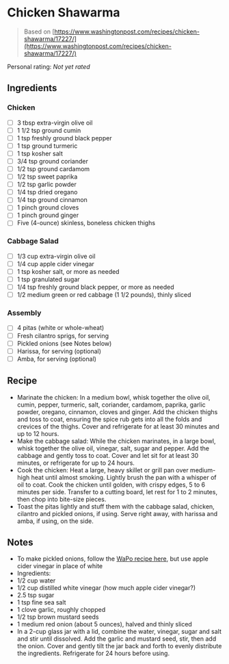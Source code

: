 <!-- Do not modify sections with "AUTO-*". They are updated by make.py -->

# Chicken Shawarma

> Based on [https://www.washingtonpost.com/recipes/chicken-shawarma/17227/](https://www.washingtonpost.com/recipes/chicken-shawarma/17227/)

<!-- rating=0; (User can specify rating on scale of 1-5) -->
<!-- AUTO-UserRating -->
Personal rating: *Not yet rated*
<!-- /AUTO-UserRating -->

<!-- name_image=None; (User can specify image name) -->
<!-- AUTO-Image -->
<!-- TODO: Capture image -->
<!-- /AUTO-Image -->

## Ingredients

### Chicken

* [ ] 3 tbsp extra-virgin olive oil
* [ ] 1 1/2 tsp ground cumin
* [ ] 1 tsp freshly ground black pepper
* [ ] 1 tsp ground turmeric
* [ ] 1 tsp kosher salt
* [ ] 3/4 tsp ground coriander
* [ ] 1/2 tsp ground cardamom
* [ ] 1/2 tsp sweet paprika
* [ ] 1/2 tsp garlic powder
* [ ] 1/4 tsp dried oregano
* [ ] 1/4 tsp ground cinnamon
* [ ] 1 pinch ground cloves
* [ ] 1 pinch ground ginger
* [ ] Five (4-ounce) skinless, boneless chicken thighs

### Cabbage Salad

* [ ] 1/3 cup extra-virgin olive oil
* [ ] 1/4 cup apple cider vinegar
* [ ] 1 tsp kosher salt, or more as needed
* [ ] 1 tsp granulated sugar
* [ ] 1/4 tsp freshly ground black pepper, or more as needed
* [ ] 1/2 medium green or red cabbage (1 1/2 pounds), thinly sliced

### Assembly

* [ ] 4 pitas (white or whole-wheat)
* [ ] Fresh cilantro sprigs, for serving
* [ ] Pickled onions (see Notes below)
* [ ] Harissa, for serving (optional)
* [ ] Amba, for serving (optional)

## Recipe

* Marinate the chicken: In a medium bowl, whisk together the olive oil, cumin, pepper, turmeric, salt, coriander, cardamom, paprika, garlic powder, oregano, cinnamon, cloves and ginger. Add the chicken thighs and toss to coat, ensuring the spice rub gets into all the folds and crevices of the thighs. Cover and refrigerate for at least 30 minutes and up to 12 hours.
* Make the cabbage salad: While the chicken marinates, in a large bowl, whisk together the olive oil, vinegar, salt, sugar and pepper. Add the cabbage and gently toss to coat. Cover and let sit for at least 30 minutes, or refrigerate for up to 24 hours.
* Cook the chicken: Heat a large, heavy skillet or grill pan over medium-high heat until almost smoking. Lightly brush the pan with a whisper of oil to coat. Cook the chicken until golden, with crispy edges, 5 to 6 minutes per side. Transfer to a cutting board, let rest for 1 to 2 minutes, then chop into bite-size pieces.
* Toast the pitas lightly and stuff them with the cabbage salad, chicken, cilantro and pickled onions, if using. Serve right away, with harissa and amba, if using, on the side.

## Notes

* To make pickled onions, follow the [WaPo recipe here](https://www.washingtonpost.com/recipes/quick-pickled-onions/17214/), but use apple cider vinegar in place of white
* Ingredients:
* 1/2 cup water
* 1/2 cup distilled white vinegar (how much apple cider vinegar?)
* 2.5 tsp sugar
* 1 tsp fine sea salt
* 1 clove garlic, roughly chopped
* 1/2 tsp brown mustard seeds
* 1 medium red onion (about 5 ounces), halved and thinly sliced
* In a 2-cup glass jar with a lid, combine the water, vinegar, sugar and salt and stir until dissolved. Add the garlic and mustard seed, stir, then add the onion. Cover and gently tilt the jar back and forth to evenly distribute the ingredients. Refrigerate for 24 hours before using.
